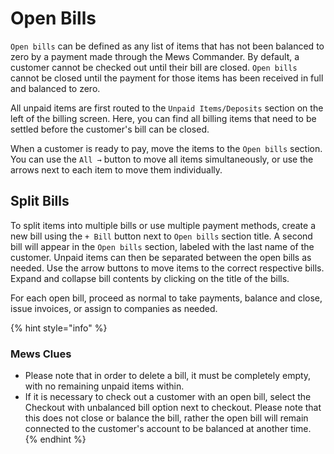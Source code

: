 # Open Bills

`Open bills` can be defined as any list of items that has not been balanced to zero by a payment made through the Mews Commander. By default, a customer cannot be checked out until their bill are closed. `Open bills` cannot be closed until the payment for those items has been received in full and balanced to zero.

All unpaid items are first routed to the `Unpaid Items/Deposits` section on the left of the billing screen. Here, you can find all billing items that need to be settled before the customer's bill can be closed.

When a customer is ready to pay, move the items to the `Open bills` section. You can use the `All →` button to move all items simultaneously, or use the arrows next to each item to move them individually.

## Split Bills

To split items into multiple bills or use multiple payment methods, create a new bill using the `+ Bill` button next to `Open bills` section title. A second bill will appear in the `Open bills` section, labeled with the last name of the customer. Unpaid items can then be separated between the open bills as needed. Use the arrow buttons to move items to the correct respective bills. Expand and collapse bill contents by clicking on the title of the bills.

For each open bill, proceed as normal to take payments, balance and close, issue invoices, or assign to companies as needed.

{% hint style="info" %}
### Mews Clues

* Please note that in order to delete a bill, it must be completely empty, with no remaining unpaid items within. 
* If it is necessary to check out a customer with an open bill, select the Checkout with unbalanced bill option next to checkout. Please note that this does not close or balance the bill, rather the open bill will remain connected to the customer's account to be balanced at another time.
{% endhint %}

